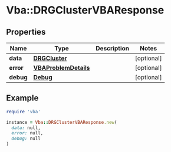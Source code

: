 # Vba::DRGClusterVBAResponse

## Properties

| Name | Type | Description | Notes |
| ---- | ---- | ----------- | ----- |
| **data** | [**DRGCluster**](DRGCluster.md) |  | [optional] |
| **error** | [**VBAProblemDetails**](VBAProblemDetails.md) |  | [optional] |
| **debug** | [**Debug**](Debug.md) |  | [optional] |

## Example

```ruby
require 'vba'

instance = Vba::DRGClusterVBAResponse.new(
  data: null,
  error: null,
  debug: null
)
```

